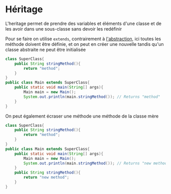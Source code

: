 # Héritage

L'heritage permet de prendre des variables et éléments d'une classe et de les avoir dans une sous-classe sans devoir les redéfinir

Pour se faire on utilise `extends`, contrairement à [l'abstraction](./abstraction.md), ici toutes les méthode doivent être définie, et on peut en créer une nouvelle tandis qu'un classe abstraite ne peut être initialisée

```java
class SuperClass{
    public String stringMethod(){
        return "method";
    }
}
public class Main extends SuperClass{
    public static void main(String[] args){
        Main main = new Main();
        System.out.println(main.stringMethod()); // Returns "method"
    }
}
```

On peut également écraser une méthode une méthode de la classe mère

```java
class SuperClass{
    public String stringMethod(){
        return "method";
    }
}
public class Main extends SuperClass{
    public static void main(String[] args){
        Main main = new Main();
        System.out.println(main.stringMethod()); // Returns "new method"
    }
    public String stringMethod(){
        return "new method";
    }
}
```

